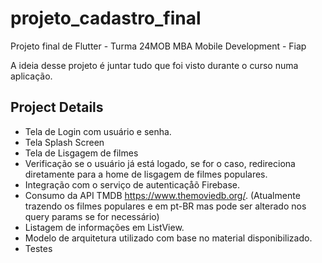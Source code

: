 # projeto_cadastro_final

Projeto final de Flutter - Turma 24MOB MBA Mobile Development - Fiap

A ideia desse projeto é juntar tudo que foi visto durante o curso numa aplicação.
## Project Details

- Tela de Login com usuário e senha.
- Tela Splash Screen
- Tela de Lisgagem de filmes
- Verificação se o usuário já está logado, se for o caso, redireciona diretamente para a home de lisgagem de filmes populares.
- Integração com o serviço de autenticaçåõ Firebase.
- Consumo da API TMDB https://www.themoviedb.org/. (Atualmente trazendo os filmes populares e em pt-BR mas pode ser alterado nos query params se for necessário)
- Listagem de informações em ListView.
- Modelo de arquitetura utilizado com base no material disponibilizado.
- Testes